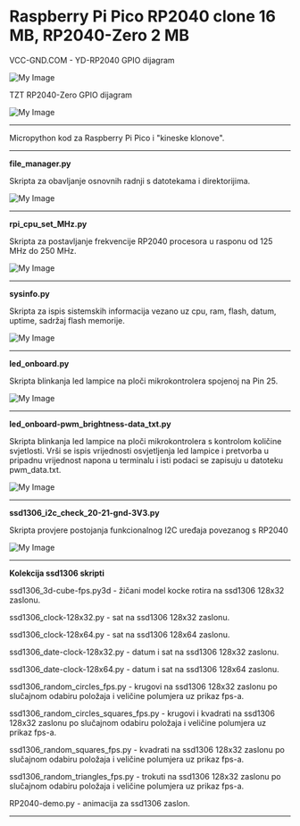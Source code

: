 # Raspberry Pi Pico RP2040 clone 16 MB, RP2040-Zero 2 MB

VCC-GND.COM - YD-RP2040 GPIO dijagram

![My Image](images/YD-RP2040.png)

TZT RP2040-Zero GPIO dijagram

![My Image](images/rp2040-zero.png)

<hr>
Micropython kod za Raspberry Pi Pico i "kineske klonove".
<hr>

**file_manager.py**

Skripta za obavljanje osnovnih radnji s datotekama i direktorijima.

![My Image](images/file_manager.png)
<hr>

**rpi_cpu_set_MHz.py**

Skripta za postavljanje frekvencije RP2040 procesora u rasponu od 125 MHz do 250 MHz.

![My Image](images/RP2040-set-freq.png)
<hr>

**sysinfo.py**

Skripta za ispis sistemskih informacija vezano uz cpu, ram, flash, datum, uptime, sadržaj flash memorije.

![My Image](images/RP2040-sysinfo.png)
<hr>

**led_onboard.py**

Skripta blinkanja led lampice na ploči mikrokontrolera spojenoj na Pin 25.

![My Image](images/RP2040-led-onboard.png)
<hr>

**led_onboard-pwm_brightness-data_txt.py**

Skripta blinkanja led lampice na ploči mikrokontrolera s kontrolom količine svjetlosti. Vrši se ispis vrijednosti osvjetljenja led lampice i pretvorba u pripadnu vrijednost napona u terminalu i isti podaci se zapisuju u datoteku pwm_data.txt.

![My Image](images/RP2040-led-onboard-pwm_brightness-data_txt.png)
<hr>

**ssd1306_i2c_check_20-21-gnd-3V3.py**

Skripta provjere postojanja funkcionalnog I2C uređaja povezanog s RP2040

![My Image](images/ssd1306-i2c-check.png)
<hr>

**Kolekcija ssd1306 skripti**

ssd1306_3d-cube-fps.py3d - žičani model kocke rotira na ssd1306 128x32 zaslonu.

ssd1306_clock-128x32.py - sat na ssd1306 128x32 zaslonu.

ssd1306_clock-128x64.py - sat na ssd1306 128x64 zaslonu.

ssd1306_date-clock-128x32.py - datum i sat na ssd1306 128x32 zaslonu.

ssd1306_date-clock-128x64.py - datum i sat na ssd1306 128x64 zaslonu.

ssd1306_random_circles_fps.py - krugovi na ssd1306 128x32 zaslonu po slučajnom odabiru položaja i veličine polumjera uz prikaz fps-a.

ssd1306_random_circles_squares_fps.py - krugovi i kvadrati na ssd1306 128x32 zaslonu po slučajnom odabiru položaja i veličine polumjera uz prikaz fps-a.

ssd1306_random_squares_fps.py - kvadrati na ssd1306 128x32 zaslonu po slučajnom odabiru položaja i veličine polumjera uz prikaz fps-a.

ssd1306_random_triangles_fps.py - trokuti na ssd1306 128x32 zaslonu po slučajnom odabiru položaja i veličine polumjera uz prikaz fps-a.

RP2040-demo.py - animacija za ssd1306 zaslon.

<hr>
